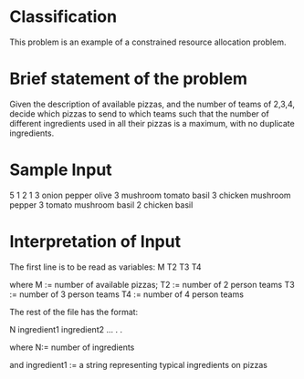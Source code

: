 # Classification

This problem is an example of a constrained resource allocation
problem.

# Brief statement of the problem

Given the description of available pizzas, and the number
of teams of 2,3,4, decide which pizzas to send to which teams
such that the number of different ingredients used in all
their pizzas is a maximum, with no duplicate ingredients.

# Sample Input

5 1 2 1 
3 onion pepper olive
3 mushroom tomato basil
3 chicken mushroom pepper
3 tomato mushroom basil
2 chicken basil

# Interpretation of Input

The first line is to be read as variables:
M T2 T3 T4

where M := number of available pizzas;
      T2 := number of 2 person teams
      T3 := number of 3 person teams
      T4 := number of 4 person teams

The rest of the file has the format:

N ingredient1 ingredient2 ...
.
.

where N:= number of ingredients

and ingredient1 := a string representing typical ingredients on
                   pizzas



